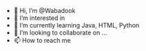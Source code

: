 - 👋 Hi, I’m @Wabadook
- 👀 I’m interested in 
- 🌱 I’m currently learning Java, HTML, Python
- 💞️ I’m looking to collaborate on ...
- 📫 How to reach me

<!---
Wabadook/Wabadook is a ✨ special ✨ repository because its `README.md` (this file) appears on your GitHub profile.
You can click the Preview link to take a look at your changes.
--->
